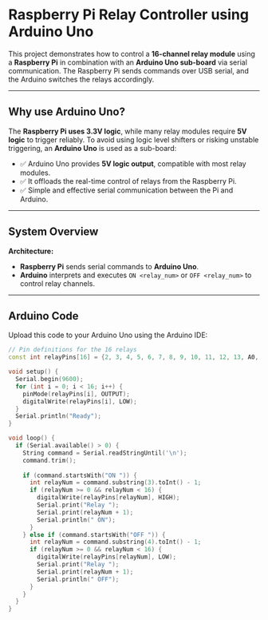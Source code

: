 # Raspberry Pi Relay Controller using Arduino Uno

This project demonstrates how to control a **16-channel relay module** using a **Raspberry Pi** in combination with an **Arduino Uno sub-board** via serial communication. The Raspberry Pi sends commands over USB serial, and the Arduino switches the relays accordingly.

---

## Why use Arduino Uno?

The **Raspberry Pi uses 3.3V logic**, while many relay modules require **5V logic** to trigger reliably. To avoid using logic level shifters or risking unstable triggering, an **Arduino Uno** is used as a sub-board:

- ✅ Arduino Uno provides **5V logic output**, compatible with most relay modules.
- ✅ It offloads the real-time control of relays from the Raspberry Pi.
- ✅ Simple and effective serial communication between the Pi and Arduino.

---

## System Overview

**Architecture:**

- **Raspberry Pi** sends serial commands to **Arduino Uno**.
- **Arduino** interprets and executes `ON <relay_num>` or `OFF <relay_num>` to control relay channels.

---

## Arduino Code

Upload this code to your Arduino Uno using the Arduino IDE:

```cpp
// Pin definitions for the 16 relays
const int relayPins[16] = {2, 3, 4, 5, 6, 7, 8, 9, 10, 11, 12, 13, A0, A1, A2, A3};

void setup() {
  Serial.begin(9600);
  for (int i = 0; i < 16; i++) {
    pinMode(relayPins[i], OUTPUT);
    digitalWrite(relayPins[i], LOW);
  }
  Serial.println("Ready");
}

void loop() {
  if (Serial.available() > 0) {
    String command = Serial.readStringUntil('\n');
    command.trim();
    
    if (command.startsWith("ON ")) {
      int relayNum = command.substring(3).toInt() - 1;
      if (relayNum >= 0 && relayNum < 16) {
        digitalWrite(relayPins[relayNum], HIGH);
        Serial.print("Relay ");
        Serial.print(relayNum + 1);
        Serial.println(" ON");
      }
    } else if (command.startsWith("OFF ")) {
      int relayNum = command.substring(4).toInt() - 1;
      if (relayNum >= 0 && relayNum < 16) {
        digitalWrite(relayPins[relayNum], LOW);
        Serial.print("Relay ");
        Serial.print(relayNum + 1);
        Serial.println(" OFF");
      }
    }
  }
}
